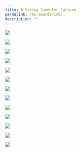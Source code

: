 ```yaml
---
title: A Caring Commuter Culture
permalink: /mi-awards/im5/
description: ""
---
```


![](/images/hero.png)

![](/images/MI/IM5/e-Panel_iM5_v01_Individual%20Award%20Contents%201.png)

![](/images/MI/IM5/e-Panel_iM5_v01_Individual%20Award%20Contents%202.png)

![](/images/MI/IM5/e-Panel_iM5_v01_Individual%20Award%20Contents%203a.png)

![](/images/MI/IM5/e-Panel_iM5_v01_Individual%20Award%20Contents%203b.png)

![](/images/MI/IM5/e-Panel_iM5_v01_Individual%20Award%20Contents%203c.png)

![](/images/MI/IM5/e-Panel_iM5_v01_Individual%20Award%20Contents%203d.png)

![](/images/MI/IM5/e-Panel_iM5_v01_Individual%20Award%20Contents%203e.png)

![](/images/MI/IM5/e-Panel_iM5_v01_Individual%20Award%20Contents%204a.png)

![](/images/MI/IM5/e-Panel_iM5_v01_Individual%20Award%20Contents%204b.png)

![](/images/MI/IM5/e-Panel_iM5_v01_Individual%20Award%20Contents%204c.png)

![](/images/MI/IM5/e-Panel_iM5_v01_Individual%20Award%20Contents%204d.png)

![](/images/MI/IM5/e-Panel_iM5_v01_Individual%20Award%20Contents%204e.png)
